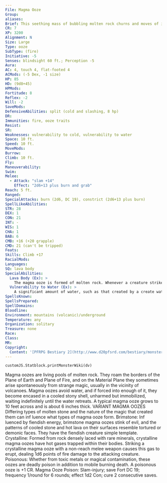 ```yaml
---
File: Magma Ooze
Group: 
aliases: 
Brief: This seething mass of bubbling molten rock churns and moves of its own hungry accord.
CR: 7
XP: 3200
Alignment: N
Size: Large
Type: ooze
SubType: (fire)
Initiative: -5
Senses: blindsight 60 ft.; Perception -5
Aura: 
AC: 4, touch 4, flat-footed 4
ACMods: (-5 Dex, -1 size)
HP: 85
HD: (9d8+45)
HPMods: 
Fortitude: 8
Reflex: -2
Will: -2
SaveMods: 
DefensiveAbilities: split (cold and slashing, 8 hp)
DR: 
Immunities: fire, ooze traits
Resist: 
SR: 
Weaknesses: vulnerability to cold, vulnerability to water
Space: 10 ft.
Speed: 10 ft.
MoveMods: 
Burrow: 
Climb: 10 ft.
Fly: 
Maneuverability: 
Swim: 
Melee: 
  - Attack: "slam +14"
    Effect: "2d6+13 plus burn and grab"
Reach: 5 ft.
Ranged: 
SpecialAttacks: burn (2d6, DC 19), constrict (2d6+13 plus burn)
SpellLikeAbilities: 
STR: 28
DEX: 1
CON: 21
INT: -
WIS: 1
CHA: 1
BAB: 6
CMB: +16 (+20 grapple)
CMD: 21 (can't be tripped)
Feats: 
Skills: Climb +17
RacialMods: 
Languages: 
SQ: lava body
SpecialAbilities:
  Lava Body (Ex): >
    The magma ooze is formed of molten rock. Whenever a creature strikes a magma ooze with a weapon, that weapon takes 4d6 points of fire damage unless the attacker makes a DC 19 Fortitude save. Damage caused to weapons in this manner is not halved, but hardness does help prevent some of the damage dealt. The save DC is Constitution-based.
  Vulnerability to Water (Ex): >
    A significant amount of water, such as that created by a create water spell, the contents of a large bucket, or a blow from a water elemental, that strikes a magma ooze forces the creature to make a DC 20 Fortitude save to avoid being staggered for 2d4 rounds. A magma ooze that is immersed in water must make a DC 20 Fortitude save each round (this DC increases by +1 each subsequent round) or become petrified, reverting once the water is gone.
SpellsKnown: 
SpellsPrepared: 
SpellDomains: 
Bloodline: 
Environment: mountains (volcanic)/underground
Temperature: any
Organization: solitary
Treasure: none
Race: 
Class: 
MR: 
Copyright:
  Content: '[PFRPG Bestiary 2](http://www.d20pfsrd.com/bestiary/monster-listings/oozes/magma-ooze)'
---
```

```dataviewjs
customJS.Statblock.printMonsterWiki(dv)
```
Magma oozes are living pools of molten rock. They roam the borders of the Plane of Earth and Plane of Fire, and on the Material Plane they sometimes arise spontaneously from strange magic, usually in the vicinity of volcanoes. Magma oozes avoid water, and if forced into enough of it, they become encased in a cooled stony shell, unharmed but immobilized, waiting indefinitely until the water retreats.  A typical magma ooze grows to 10 feet across and is about 6 inches thick.  VARIANT MAGMA OOZES  Differing types of molten stone and the nature of the magic that created them can inf luence what types of magma ooze form.  Brimstone: Inf luenced by fiendish energy, brimstone magma oozes stink of evil, and the patterns of cooled stone and hot lava on their surfaces resemble tortured or demonic faces. They have the fiendish creature simple template.  Crystalline: Formed from rock densely laced with rare minerals, crystalline magma oozes have hot gases trapped within their bodies. Striking a crystalline magma ooze with a non-reach melee weapon causes this gas to erupt, dealing 1d6 points of fire damage to the attacking creature.  Poisonous: Whether from toxic metals or magical contamination, these oozes are deadly poison in addition to mobile burning death. A poisonous ooze is +1 CR.  Magma Ooze Poison: Slam-injury; save Fort DC 19; frequency 1/round for 6 rounds; effect 1d2 Con; cure 2 consecutive saves.

